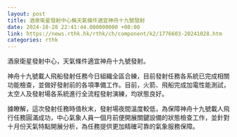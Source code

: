 ```yaml
---
layout: post
title: 酒泉衛星發射中心稱天氣條件適宜神舟十九號發射
date: 2024-10-28 22:41:44.000000000 +08:00
link: https://news.rthk.hk/rthk/ch/component/k2/1776603-20241028.htm
categories: rthk
---
```


酒泉衛星發射中心，天氣條件適宜神舟十九號發射。

神舟十九號載人飛船發射任務今日組織全區合練，目前發射任務各系統已完成相關功能檢查，並做好發射前的各項準備工作。目前，火箭、飛船完成加電性能測試，太空人及發射場各系統進行全流程發射演練，均狀態良好。

據瞭解，這次發射任務時值秋末，發射場夜間溫度較低，為保障神舟十九號載人飛行任務圓滿成功，中心氣象人員一個月前便開展關鍵設備的狀態檢查工作，並針對十月份天氣特點開展分析，為任務提供更加精確可靠的氣象服務保障。
